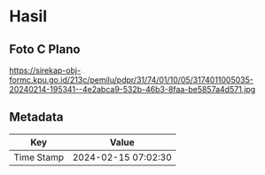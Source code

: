 # Hasil

## Foto C Plano

https://sirekap-obj-formc.kpu.go.id/213c/pemilu/pdpr/31/74/01/10/05/3174011005035-20240214-195341--4e2abca9-532b-46b3-8faa-be5857a4d571.jpg


## Metadata

| Key        | Value               |
| ---------- | ------------------- |
| Time Stamp | 2024-02-15 07:02:30 |



